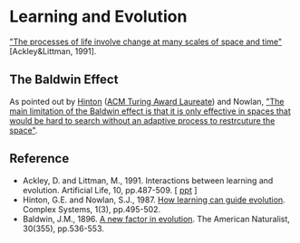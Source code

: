 # Learning and Evolution

["The processes of life involve change at many scales of space and time"](https://www.amazon.com/Artificial-INSTITUTE-SCIENCES-COMPLEXITY-PROCEEDINGS/dp/0201525712) [Ackley&Littman, 1991].

## The Baldwin Effect

As pointed out by [Hinton](http://www.cs.toronto.edu/~hinton/) ([ACM Turing Award Laureate](https://amturing.acm.org/award_winners/hinton_4791679.cfm)) and Nowlan, ["The main limitation of the Baldwin effect is that it is only effective in spaces that would be hard to search without an adaptive process to restrcuture the space"](https://www.cs.toronto.edu/~hinton/absps/baldwin.pdf).

## Reference

* Ackley, D. and Littman, M., 1991. Interactions between learning and evolution. Artificial Life, 10, pp.487-509. [ [ppt](https://citeseerx.ist.psu.edu/document?repid=rep1&type=pdf&doi=675be3c1f8a57015a91be5cd191a8d262a9061fb) ]
* Hinton, G.E. and Nowlan, S.J., 1987. [How learning can guide evolution](https://www.cs.toronto.edu/~hinton/absps/baldwin.pdf). Complex Systems, 1(3), pp.495-502.
* Baldwin, J.M., 1896. [A new factor in evolution](https://www.journals.uchicago.edu/doi/pdf/10.1086/276428). The American Naturalist, 30(355), pp.536-553.
